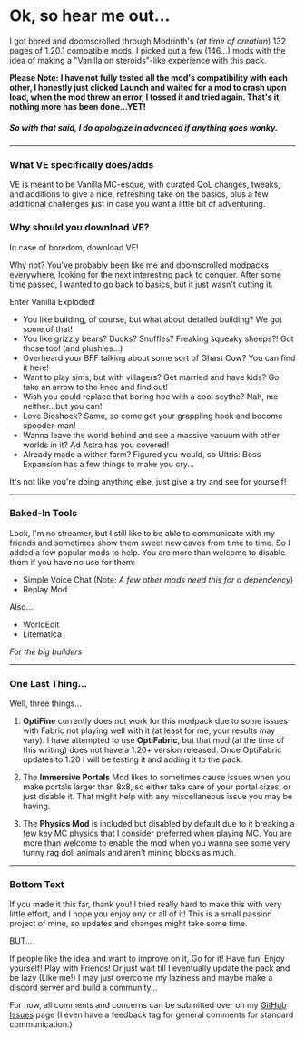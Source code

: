 # Ok, so hear me out...
I got bored and doomscrolled through Modrinth's (*at time of creation*) 132 pages of 1.20.1 compatible mods. I picked out a few (146...) mods with the idea of making a "Vanilla on steroids"-like experience with this pack.

**Please Note:**
**I have not fully tested all the mod's compatibility with each other, I honestly just clicked Launch and waited for a mod to crash upon load, when the mod threw an error, I tossed it and tried again. That's it, nothing more has been done...YET!**

##### *So with that said, I do apologize in advanced if anything goes wonky.*
____

### What VE specifically does/adds
VE is meant to be Vanilla MC-esque, with curated QoL changes, tweaks, and additions to give a nice, refreshing take on the basics, plus a few additional challenges just in case you want a little bit of adventuring.

### Why should you download VE?
In case of boredom, download VE!

Why not? You've probably been like me and doomscrolled modpacks everywhere, looking for the next interesting pack to conquer. After some time passed, I wanted to go back to basics, but it just wasn't cutting it.

Enter Vanilla Exploded!

- You like building, of course, but what about detailed building? We got some of that!
- You like grizzly bears? Ducks? Snuffles? Freaking squeaky sheeps?! Got those too! (and plushies...)
- Overheard your BFF talking about some sort of Ghast Cow? You can find it here!
- Want to play sims, but with villagers? Get married and have kids? Go take an arrow to the knee and find out!
- Wish you could replace that boring hoe with a cool scythe? Nah, me neither...but you can!
- Love Bioshock? Same, so come get your grappling hook and become spooder-man!
- Wanna leave the world behind and see a massive vacuum with other worlds in it? Ad Astra has you covered!
- Already made a wither farm? Figured you would, so Ultris: Boss Expansion has a few things to make you cry...

It's not like you're doing anything else, just give a try and see for yourself!

____

### Baked-In Tools

Look, I'm no streamer, but I still like to be able to communicate with my friends and sometimes show them sweet new caves from time to time. So I added a few popular mods to help. You are more than welcome to disable them if you have no use for them:

- Simple Voice Chat (Note: *A few other mods need this for a dependency*)
- Replay Mod

Also...

- WorldEdit
- Litematica

*For the big builders*

____

### One Last Thing...
Well, three things...

1. **OptiFine** currently does not work for this modpack due to some issues with Fabric not playing well with it (at least for me, your results may vary). I have attempted to use **OptiFabric**, but that mod (at the time of this writing) does not have a 1.20+ version released. Once OptiFabric updates to 1.20 I will be testing it and adding it to the pack.

2. The **Immersive Portals** Mod likes to sometimes cause issues when you make portals larger than 8x8, so either take care of your portal sizes, or just disable it. That might help with any miscellaneous issue you may be having.

3. The **Physics Mod** is included but disabled by default due to it breaking a few key MC physics that I consider preferred when playing MC. You are more than welcome to enable the mod when you wanna see some very funny rag doll animals and aren't mining blocks as much.
____
### Bottom Text
If you made it this far, thank you! I tried really hard to make this with very little effort, and I hope you enjoy any or all of it! This is a small passion project of mine, so updates and changes might take some time.

BUT...

If people like the idea and want to improve on it, Go for it! Have fun! Enjoy yourself! Play with Friends! Or just wait till I eventually update the pack and be lazy (Like me!) I may just overcome my laziness and maybe make a discord server and build a community…

For now, all comments and concerns can be submitted over on my [GitHub Issues](https://github.com/ChapDaddy65/Vanilla-Exploded/issues) page (I even have a feedback tag for general comments for standard communication.)
